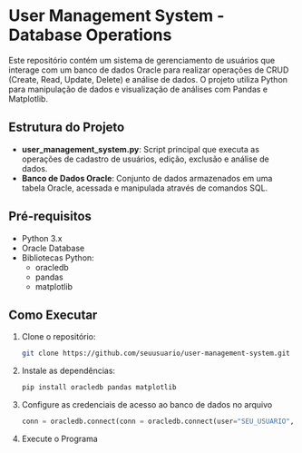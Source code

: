# User Management System - Database Operations

Este repositório contém um sistema de gerenciamento de usuários que interage com um banco de dados Oracle para realizar operações de CRUD (Create, Read, Update, Delete) e análise de dados. O projeto utiliza Python para manipulação de dados e visualização de análises com Pandas e Matplotlib.

## Estrutura do Projeto

- **user_management_system.py**: Script principal que executa as operações de cadastro de usuários, edição, exclusão e análise de dados.
- **Banco de Dados Oracle**: Conjunto de dados armazenados em uma tabela Oracle, acessada e manipulada através de comandos SQL.

## Pré-requisitos

- Python 3.x
- Oracle Database
- Bibliotecas Python:
  - oracledb
  - pandas
  - matplotlib

## Como Executar

1. Clone o repositório:
   ```bash
   git clone https://github.com/seuusuario/user-management-system.git

2. Instale as dependências:
   ```bash
   pip install oracledb pandas matplotlib

3. Configure as credenciais de acesso ao banco de dados no arquivo
   ```python
   conn = oracledb.connect(conn = oracledb.connect(user="SEU_USUARIO", password="SUA_SENHA", dsn="SEU_HOST_NAME:SUA_PORTA/SEU_SID")

4. Execute o Programa
